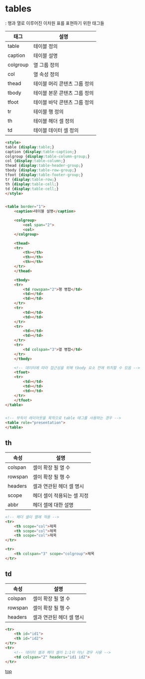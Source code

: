 # tables
: 행과 열로 이루어진 이차원 표를 표현하기 위한 태그들      

태그 | 설명
---|---  
table    | 테이블 정의
caption  | 테이블 설명
colgroup | 열 그룹 정의
col      | 열 속성 정의
thead    | 테이블 머리 콘텐츠 그룹 정의
tbody    | 테이블 본문 콘텐츠 그룹 정의
tfoot    | 테이블 바닥 콘텐츠 그룹 정의
tr       | 테이블 행 정의
th       | 테이블 헤더 셀 정의
td       | 테이블 데이터 셀 정의


```html
<style>
table {display:table;}
caption {display:table-caption;}
colgroup {display:table-column-group;}
col {display:table-column;}
thead {display:table-header-group;}
tbody {display:table-row-group;}
tfoot {display:table-footer-group;}
tr {display:table-row;}
th {display:table-cell;}
td {display:table-cell;}
</style>


<table border="1">
	<caption>테이블 설명</caption>

	<colgroup>
		<col span="2">
		<col>
	</colgroup>

	<thead>
    <tr>
		<th></th>
		<th></th>
		<th></th>
    </tr>
    </thead>

    <tbody>
    <tr>
        <td rowspan="2">행 병합</td>
        <td></td>
        <td></td>
    </tr>
    <tr>
        <td></td>
        <td></td>
    </tr>
    <tr>
        <td></td>
        <td></td>
    </tr>
    <tr>
        <td colspan="3">열 병합</td>
    </tr>
    </tbody>

	<!-- 데이터에 따라 접근성을 위해 tbody 요소 전에 위치할 수 있음 -->
	<tfoot>
	<tr>
		<td></td>
		<td></td>
		<td></td>
	</tr>
	</tfoot>
</table>


<!-- 부득이 레이아웃을 목적으로 table 태그를 사용하는 경우 -->
<table role="presentation">
</table>
```



## th

속성 | 설명
---|---
colspan | 셀이 확장 될 열 수
rowspan | 셀이 확장 될 행 수
headers | 셀과 연관된 헤더 셀 명시  
scope   | 헤더 셀이 적용되는 셀 지정
abbr    | 헤더 셀에 대한 설명


```html
<!-- 헤더 셀이 열에 적용 -->
<tr>
	<th scope="col">제목
	<th scope="col">제목
	<th scope="col">제목
</tr>

<tr>
	<th colspan="3" scope="colgroup">제목
</tr>
```



## td

속성 | 설명
---|---
colspan | 셀이 확장 될 열 수
rowspan | 셀이 확장 될 행 수
headers | 셀과 연관된 헤더 셀 명시  


```html
<tr>
	<th id="id1">
	<th id="id2">
</tr>
<tr>
	<!-- 데이터 셀과 헤더 셀이 1:1이 아닌 경우 사용 -->
	<td colspan="2" headers="id1 id2">
</tr>
```



[top](#)
